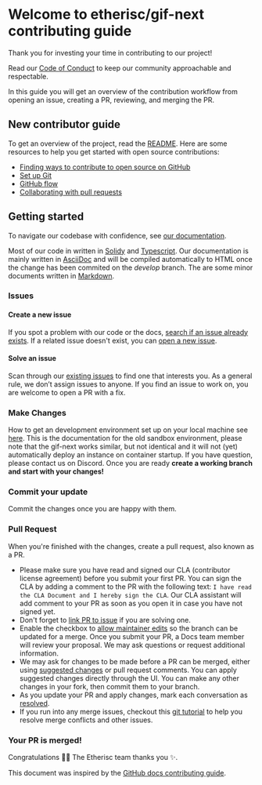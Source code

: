 # Welcome to etherisc/gif-next contributing guide 

Thank you for investing your time in contributing to our project! 

Read our [Code of Conduct](./CODE_OF_CONDUCT.md) to keep our community approachable and respectable.

In this guide you will get an overview of the contribution workflow from opening an issue, creating a PR, reviewing, and merging the PR.

## New contributor guide

To get an overview of the project, read the [README](README.md). Here are some resources to help you get started with open source contributions:

- [Finding ways to contribute to open source on GitHub](https://docs.github.com/en/get-started/exploring-projects-on-github/finding-ways-to-contribute-to-open-source-on-github)
- [Set up Git](https://docs.github.com/en/get-started/quickstart/set-up-git)
- [GitHub flow](https://docs.github.com/en/get-started/quickstart/github-flow)
- [Collaborating with pull requests](https://docs.github.com/en/github/collaborating-with-pull-requests)


## Getting started

To navigate our codebase with confidence, see [our documentation](https://docs.etherisc.com/). 

Most of our code in written in [Solidy](https://docs.soliditylang.org/en/develop/) and [Typescript](https://www.typescriptlang.org/docs/). 
Our documentation is mainly written in [AsciiDoc](https://docs.asciidoctor.org/asciidoc/latest/) and will be compiled automatically to HTML once the change has been commited on the _develop_ branch. The are some minor documents written in [Markdown](https://docs.github.com/en/get-started/writing-on-github/getting-started-with-writing-and-formatting-on-github/basic-writing-and-formatting-syntax).

### Issues

#### Create a new issue

If you spot a problem with our code or the docs, [search if an issue already exists](https://docs.github.com/en/github/searching-for-information-on-github/searching-on-github/searching-issues-and-pull-requests#search-by-the-title-body-or-comments). If a related issue doesn't exist, you can [open a new issue](https://github.com/etherisc/gif-next/issues/new).

#### Solve an issue

Scan through our [existing issues](https://github.com/etherisc/gif-next/issues) to find one that interests you. As a general rule, we don’t assign issues to anyone. If you find an issue to work on, you are welcome to open a PR with a fix.

### Make Changes

How to get an development environment set up on your local machine see [here](https://docs.etherisc.com/sandbox/setup). This is the documentation for the old sandbox environment, please note that the gif-next works similar, but not identical and it will not (yet) automatically deploy an instance on container startup. If you have question, please contact us on Discord. 
Once you are ready **create a working branch and start with your changes!**

### Commit your update

Commit the changes once you are happy with them. 

### Pull Request

When you're finished with the changes, create a pull request, also known as a PR.
- Please make sure you have read and signed our CLA (contributor license agreement) before you submit your first PR. You can sign the CLA by adding a comment to the PR with the following text: `I have read the CLA Document and I hereby sign the CLA`. Our CLA assistant will add comment to your PR as soon as you open it in case you have not signed yet.
- Don't forget to [link PR to issue](https://docs.github.com/en/issues/tracking-your-work-with-issues/linking-a-pull-request-to-an-issue) if you are solving one.
- Enable the checkbox to [allow maintainer edits](https://docs.github.com/en/github/collaborating-with-issues-and-pull-requests/allowing-changes-to-a-pull-request-branch-created-from-a-fork) so the branch can be updated for a merge.
Once you submit your PR, a Docs team member will review your proposal. We may ask questions or request additional information.
- We may ask for changes to be made before a PR can be merged, either using [suggested changes](https://docs.github.com/en/github/collaborating-with-issues-and-pull-requests/incorporating-feedback-in-your-pull-request) or pull request comments. You can apply suggested changes directly through the UI. You can make any other changes in your fork, then commit them to your branch.
- As you update your PR and apply changes, mark each conversation as [resolved](https://docs.github.com/en/github/collaborating-with-issues-and-pull-requests/commenting-on-a-pull-request#resolving-conversations).
- If you run into any merge issues, checkout this [git tutorial](https://github.com/skills/resolve-merge-conflicts) to help you resolve merge conflicts and other issues.

### Your PR is merged!

Congratulations :tada::tada: The Etherisc team thanks you :sparkles:.

This document was inspired by the [GitHub docs contributing guide](https://github.com/github/docs/blob/main/CONTRIBUTING.md). 
